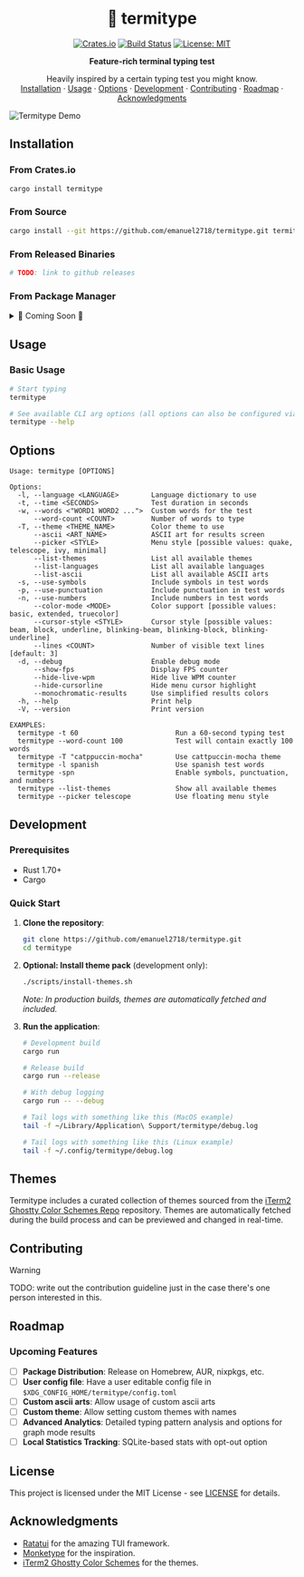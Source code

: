 <div align="center">

# 🦀 termitype

[![Crates.io](https://img.shields.io/crates/v/termitype.svg)](https://crates.io/crates/termitype)
[![Build Status](https://github.com/emanuel2718/termitype/workflows/CI/badge.svg)](https://github.com/emanuel2718/termitype/actions)
[![License: MIT](https://img.shields.io/badge/License-MIT-yellow.svg)](https://opensource.org/licenses/MIT)

**Feature-rich terminal typing test**

<p align="center">
    Heavily inspired by a certain typing test you might know.
    <br />
    <a href="#installation">Installation</a>
    ·
    <a href="#usage">Usage</a>
    ·
    <a href="#options">Options</a>
    ·
    <a href="#development">Development</a>
    ·
    <a href="#contributing">Contributing</a>
    ·
    <a href="#roadmap">Roadmap</a>
    ·
    <a href="#acknowledgments">Acknowledgments</a>
  </p>
</p>

</div>

![Termitype Demo](https://github.com/user-attachments/assets/b4a86931-786e-46f7-89e9-3502c878f786)

## Installation

### From Crates.io

```sh
cargo install termitype
```

### From Source

```sh
cargo install --git https://github.com/emanuel2718/termitype.git termitype
```

### From Released Binaries

```sh
# TODO: link to github releases
```

### From Package Manager

<details>
<summary>🚧 Coming Soon 🚧</summary>

- **Homebrew**: `brew install termitype` _(planned)_
- **AUR**: `yay -S termitype` _(planned)_
- **Nix**: `nix-shell -p termitype` _(planned)_
- **Windows**: `scoop install termitype` _(?)_

</details>

## Usage

### Basic Usage

```sh
# Start typing
termitype

# See available CLI arg options (all options can also be configured via the in-game menu)
termitype --help
```

## Options

```
Usage: termitype [OPTIONS]

Options:
  -l, --language <LANGUAGE>        Language dictionary to use
  -t, --time <SECONDS>             Test duration in seconds
  -w, --words <"WORD1 WORD2 ...">  Custom words for the test
      --word-count <COUNT>         Number of words to type
  -T, --theme <THEME_NAME>         Color theme to use
      --ascii <ART_NAME>           ASCII art for results screen
      --picker <STYLE>             Menu style [possible values: quake, telescope, ivy, minimal]
      --list-themes                List all available themes
      --list-languages             List all available languages
      --list-ascii                 List all available ASCII arts
  -s, --use-symbols                Include symbols in test words
  -p, --use-punctuation            Include punctuation in test words
  -n, --use-numbers                Include numbers in test words
      --color-mode <MODE>          Color support [possible values: basic, extended, truecolor]
      --cursor-style <STYLE>       Cursor style [possible values: beam, block, underline, blinking-beam, blinking-block, blinking-underline]
      --lines <COUNT>              Number of visible text lines [default: 3]
  -d, --debug                      Enable debug mode
      --show-fps                   Display FPS counter
      --hide-live-wpm              Hide live WPM counter
      --hide-cursorline            Hide menu cursor highlight
      --monochromatic-results      Use simplified results colors
  -h, --help                       Print help
  -V, --version                    Print version

EXAMPLES:
  termitype -t 60                        Run a 60-second typing test
  termitype --word-count 100             Test will contain exactly 100 words
  termitype -T "catppuccin-mocha"        Use cattpuccin-mocha theme
  termitype -l spanish                   Use spanish test words
  termitype -spn                         Enable symbols, punctuation, and numbers
  termitype --list-themes                Show all available themes
  termitype --picker telescope           Use floating menu style
```

## Development

### Prerequisites

- Rust 1.70+
- Cargo

### Quick Start

1. **Clone the repository**:

   ```sh
   git clone https://github.com/emanuel2718/termitype.git
   cd termitype
   ```

2. **Optional: Install theme pack** (development only):

   ```sh
   ./scripts/install-themes.sh
   ```

   _Note: In production builds, themes are automatically fetched and included._

3. **Run the application**:

   ```sh
   # Development build
   cargo run

   # Release build
   cargo run --release

   # With debug logging
   cargo run -- --debug

   # Tail logs with something like this (MacOS example)
   tail -f ~/Library/Application\ Support/termitype/debug.log

   # Tail logs with something like this (Linux example)
   tail -f ~/.config/termitype/debug.log
   ```

## Themes

Termitype includes a curated collection of themes sourced from the [iTerm2 Ghostty Color Schemes Repo](https://github.com/mbadolato/iTerm2-Color-Schemes/tree/master/ghostty) repository. Themes are automatically fetched during the build process and can be previewed and changed in real-time.

## Contributing

> [!Warning]
> TODO: write out the contribution guideline just in the case there's one person interested in this.

## Roadmap

### Upcoming Features

- [ ] **Package Distribution**: Release on Homebrew, AUR, nixpkgs, etc.
- [ ] **User config file**: Have a user editable config file in `$XDG_CONFIG_HOME/termitype/config.toml`
- [ ] **Custom ascii arts**: Allow usage of custom ascii arts
- [ ] **Custom theme**: Allow setting custom themes with names
- [ ] **Advanced Analytics**: Detailed typing pattern analysis and options for graph mode results
- [ ] **Local Statistics Tracking**: SQLite-based stats with opt-out option

## License

This project is licensed under the MIT License - see [LICENSE](LICENSE) for details.

## Acknowledgments

- [Ratatui](https://github.com/ratatui-org/ratatui) for the amazing TUI framework.
- [Monketype](https://github.com/monkeytypegame/monkeytype) for the inspiration.
- [iTerm2 Ghostty Color Schemes](https://github.com/mbadolato/iTerm2-Color-Schemes/tree/master/ghostty) for the themes.
